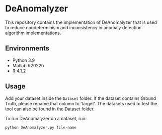 # DeAnomalyzer

This repository contains the implementation of DeAnomalyzer that is used to reduce nondeterminism and inconsistency in anomaly detection algorithm implementations.

## Environments
* Python 3.9
* Matlab R2022b
* R 4.1.2

## Usage
Add your dataset inside the `Dataset` folder. If the dataset contains Ground Truth, please rename that column to 'target'. The datasets used to test the tool can also be found in the Dataset folder. 

To run DeAnomalyzer on a dataset, run:

`python DeAnomalyzer.py file-name`
